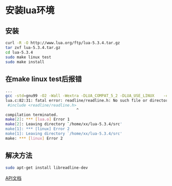 # 安装lua环境

## 安装

```bash
curl -R -O http://www.lua.org/ftp/lua-5.3.4.tar.gz
tar zxf lua-5.3.4.tar.gz
cd lua-5.3.4
sudo make linux test
sudo make install
```

## 在make linux test后报错

```bash
...
gcc -std=gnu99 -O2 -Wall -Wextra -DLUA_COMPAT_5_2 -DLUA_USE_LINUX    -c -o lua.o lua.c
lua.c:82:31: fatal error: readline/readline.h: No such file or directory
 #include <readline/readline.h>
                               ^
compilation terminated.
make[2]: *** [lua.o] Error 1
make[2]: Leaving directory `/home/xx/lua-5.3.4/src'
make[1]: *** [linux] Error 2
make[1]: Leaving directory `/home/xx/lua-5.3.4/src'
make: *** [linux] Error 2
```

## 解决方法

```bash
sudo apt-get install libreadline-dev
```

[API文档](https://cloudwu.github.io/lua53doc/)
